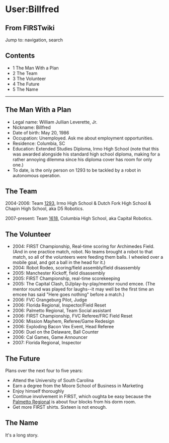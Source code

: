 # User:Billfred

## From FIRSTwiki

Jump to: navigation, search

## Contents

- 1 The Man With a Plan
- 2 The Team
- 3 The Volunteer
- 4 The Future
- 5 The Name

--------------------------------------------------------------------------------

## The Man With a Plan

- Legal name: William Jullian Leverette, Jr.
- Nickname: Billfred
- Date of birth: May 20, 1986
- Occupation: Unemployed. Ask me about employment opportunities.
- Residence: Columbia, SC
- Education: Extended Studies Diploma, Irmo High School (note that this was awarded alongside his standard high school diploma, making for a rather annoying dilemma since his diploma cover has room for only one.)
- To date, is the only person on 1293 to be tackled by a robot in autonomous operation.

## The Team

2004-2006: Team [1293](1293 "1293"), Irmo High School & Dutch Fork High School & Chapin High School, aka D5 Robotics.

2007-present: Team [1618](/index.php?title=1618&action=edit "1618"), Columbia High School, aka Capital Robotics.

## The Volunteer

- 2004: FIRST Championship, Real-time scoring for Archimedes Field. (And in one practice match, robot. No teams brought a robot to that match, so all of the volunteers were feeding them balls. I wheeled over a mobile goal, and got a ball in the head for it.)
- 2004: Robot Rodeo, scoring/field assembly/field disassembly
- 2005: Manchester Kickoff, field disassembly
- 2005: FIRST Championship, real-time scorekeeping
- 2005: The Capital Clash, DJ/play-by-play/mentor round emcee. (The mentor round was played for laughs--it may well be the first time an emcee has said "Here goes nothing" before a match.)
- 2006: FVC Orangeburg Pilot, Judge
- 2006: Florida Regional, Inspector/Field Reset
- 2006: Palmetto Regional, Team Social assistant
- 2006: FIRST Championship, FVC Referee/FRC Field Reset
- 2006: Mission Mayhem, Referee/Game Redesign
- 2006: Exploding Bacon Vex Event, Head Referee
- 2006: Duel on the Delaware, Ball Counter
- 2006: Cal Games, Game Announcer
- 2007: Florida Regional, Inspector

## The Future

Plans over the next four to five years:

- Attend the University of South Carolina
- Earn a degree from the Moore School of Business in Marketing
- Enjoy himself thoroughly
- Continue involvement in FIRST, which oughta be easy because the [Palmetto Regional](Palmetto_Regional "Palmetto Regional") is about four blocks from his dorm room.
- Get more FIRST shirts. Sixteen is not enough.

## The Name

It's a long story.
